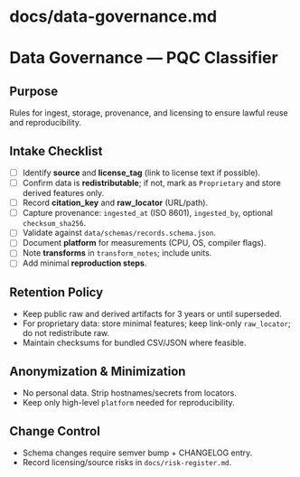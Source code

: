 # docs/data-governance.md
# Data Governance — PQC Classifier

## Purpose
Rules for ingest, storage, provenance, and licensing to ensure lawful reuse and reproducibility.

## Intake Checklist
- [ ] Identify **source** and **license_tag** (link to license text if possible).
- [ ] Confirm data is **redistributable**; if not, mark as `Proprietary` and store derived features only.
- [ ] Record **citation_key** and **raw_locator** (URL/path).
- [ ] Capture provenance: `ingested_at` (ISO 8601), `ingested_by`, optional `checksum_sha256`.
- [ ] Validate against `data/schemas/records.schema.json`.
- [ ] Document **platform** for measurements (CPU, OS, compiler flags).
- [ ] Note **transforms** in `transform_notes`; include units.
- [ ] Add minimal **reproduction steps**.

## Retention Policy
- Keep public raw and derived artifacts for 3 years or until superseded.
- For proprietary data: store minimal features; keep link-only `raw_locator`; do not redistribute raw.
- Maintain checksums for bundled CSV/JSON where feasible.

## Anonymization & Minimization
- No personal data. Strip hostnames/secrets from locators.
- Keep only high-level `platform` needed for reproducibility.

## Change Control
- Schema changes require semver bump + CHANGELOG entry.
- Record licensing/source risks in `docs/risk-register.md`.
